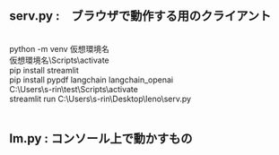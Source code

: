 <h2>serv.py :　ブラウザで動作する用のクライアント</h2><br>
python -m venv 仮想環境名<br>仮想環境名\Scripts\activate

<br>
pip install streamlit
<br>
pip install pypdf langchain langchain_openai 
<br>
C:\Users\s-rin\test\Scripts\activate
<br>
streamlit run C:\Users\s-rin\Desktop\leno\serv.py<br><br>
<h2>lm.py : コンソール上で動かすもの</h2>
